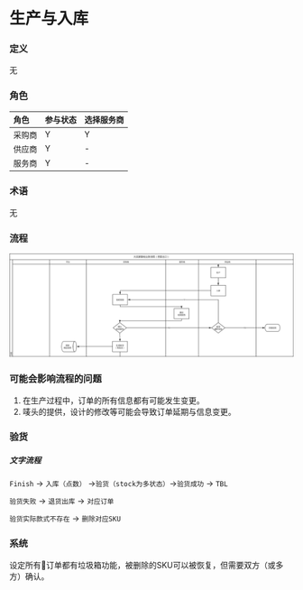 # 生产与入库

### 定义

无

### 角色

| 角色 | 参与状态 | 选择服务商 |
| :--- | :--- | :--- |
| 采购商 | Y | Y |
| 供应商 | Y | - |
| 服务商 | Y | - |

### 术语

无

### 流程

![](/assets/生产与入库.png)

### 可能会影响流程的问题

1. 在生产过程中，订单的所有信息都有可能发生变更。
2. 唛头的提供，设计的修改等可能会导致订单延期与信息变更。

### 验货

##### 文字流程

`Finish`  -&gt; `入库（点数）` -&gt;`验货（stock为多状态）`-&gt;`验货成功` -&gt; `TBL`

`验货失败` -&gt; `退货出库` -&gt; `对应订单`

`验货实际款式不存在` -&gt;  `删除对应SKU`

### 系统

设定所有订单都有垃圾箱功能，被删除的SKU可以被恢复，但需要双方（或多方）确认。

